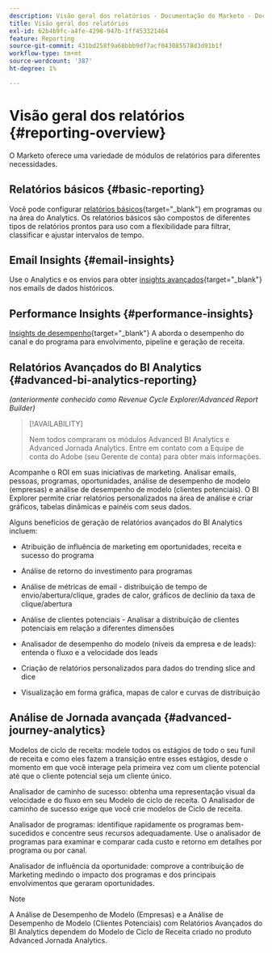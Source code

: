 ```yaml
---
description: Visão geral dos relatórios - Documentação do Marketo - Documentação do produto
title: Visão geral dos relatórios
exl-id: 62b4b9fc-a4fe-4298-947b-1ff453321464
feature: Reporting
source-git-commit: 431bd258f9a68bbb9df7acf043085578d3d91b1f
workflow-type: tm+mt
source-wordcount: '387'
ht-degree: 1%

---
```


# Visão geral dos relatórios {#reporting-overview}

O Marketo oferece uma variedade de módulos de relatórios para diferentes necessidades.

## Relatórios básicos {#basic-reporting}

Você pode configurar [relatórios básicos](/help/marketo/product-docs/reporting/basic-reporting/report-types/report-type-overview.md){target="_blank"} em programas ou na área do Analytics. Os relatórios básicos são compostos de diferentes tipos de relatórios prontos para uso com a flexibilidade para filtrar, classificar e ajustar intervalos de tempo.

## Email Insights {#email-insights}

Use o Analytics e os envios para obter [insights avançados](/help/marketo/product-docs/reporting/email-insights/email-insights-overview.md){target="_blank"} nos emails de dados históricos.

## Performance Insights {#performance-insights}

[Insights de desempenho](/help/marketo/product-docs/reporting/performance-insights/performance-insights-overview.md){target="_blank"} A aborda o desempenho do canal e do programa para envolvimento, pipeline e geração de receita.

## Relatórios Avançados do BI Analytics {#advanced-bi-analytics-reporting}

_(anteriormente conhecido como Revenue Cycle Explorer/Advanced Report Builder)_

>[!AVAILABILITY]
>
>Nem todos compraram os módulos Advanced BI Analytics e Advanced Jornada Analytics. Entre em contato com a Equipe de conta do Adobe (seu Gerente de conta) para obter mais informações.

Acompanhe o ROI em suas iniciativas de marketing. Analisar emails, pessoas, programas, oportunidades, análise de desempenho de modelo (empresas) e análise de desempenho de modelo (clientes potenciais). O BI Explorer permite criar relatórios personalizados na área de análise e criar gráficos, tabelas dinâmicas e painéis com seus dados.

Alguns benefícios de geração de relatórios avançados do BI Analytics incluem:

* Atribuição de influência de marketing em oportunidades, receita e sucesso do programa

* Análise de retorno do investimento para programas

* Análise de métricas de email - distribuição de tempo de envio/abertura/clique, grades de calor, gráficos de declínio da taxa de clique/abertura

* Análise de clientes potenciais - Analisar a distribuição de clientes potenciais em relação a diferentes dimensões

* Analisador de desempenho do modelo (níveis da empresa e de leads): entenda o fluxo e a velocidade dos leads

* Criação de relatórios personalizados para dados do trending slice and dice

* Visualização em forma gráfica, mapas de calor e curvas de distribuição

## Análise de Jornada avançada {#advanced-journey-analytics}

Modelos de ciclo de receita: modele todos os estágios de todo o seu funil de receita e como eles fazem a transição entre esses estágios, desde o momento em que você interage pela primeira vez com um cliente potencial até que o cliente potencial seja um cliente único.

Analisador de caminho de sucesso: obtenha uma representação visual da velocidade e do fluxo em seu Modelo de ciclo de receita. O Analisador de caminho de sucesso exige que você crie modelos de Ciclo de receita.

Analisador de programas: identifique rapidamente os programas bem-sucedidos e concentre seus recursos adequadamente. Use o analisador de programas para examinar e comparar cada custo e retorno em detalhes por programa ou por canal.

Analisador de influência da oportunidade: comprove a contribuição de Marketing medindo o impacto dos programas e dos principais envolvimentos que geraram oportunidades.

>[!NOTE]
>
>A Análise de Desempenho de Modelo (Empresas) e a Análise de Desempenho de Modelo (Clientes Potenciais) com Relatórios Avançados do BI Analytics dependem do Modelo de Ciclo de Receita criado no produto Advanced Jornada Analytics.
